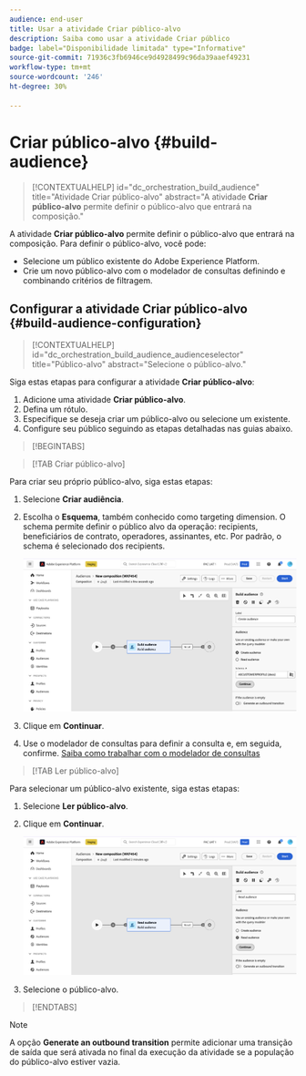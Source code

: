 ```yaml
---
audience: end-user
title: Usar a atividade Criar público-alvo
description: Saiba como usar a atividade Criar público
badge: label="Disponibilidade limitada" type="Informative"
source-git-commit: 71936c3fb6946ce9d4928499c96da39aaef49231
workflow-type: tm+mt
source-wordcount: '246'
ht-degree: 30%

---
```



# Criar público-alvo {#build-audience}

>[!CONTEXTUALHELP]
>id="dc_orchestration_build_audience"
>title="Atividade Criar público-alvo"
>abstract="A atividade **Criar público-alvo** permite definir o público-alvo que entrará na composição."

A atividade **Criar público-alvo** permite definir o público-alvo que entrará na composição. Para definir o público-alvo, você pode:

* Selecione um público existente do Adobe Experience Platform.
* Crie um novo público-alvo com o modelador de consultas definindo e combinando critérios de filtragem.

## Configurar a atividade Criar público-alvo {#build-audience-configuration}

>[!CONTEXTUALHELP]
>id="dc_orchestration_build_audience_audienceselector"
>title="Público-alvo"
>abstract="Selecione o público-alvo."

Siga estas etapas para configurar a atividade **Criar público-alvo**:

1. Adicione uma atividade **Criar público-alvo**.
1. Defina um rótulo.
1. Especifique se deseja criar um público-alvo ou selecione um existente.
1. Configure seu público seguindo as etapas detalhadas nas guias abaixo.

>[!BEGINTABS]

>[!TAB Criar público-alvo]

Para criar seu próprio público-alvo, siga estas etapas:

1. Selecione **Criar audiência**.
1. Escolha o **Esquema**, também conhecido como targeting dimension. O schema permite definir o público alvo da operação: recipients, beneficiários de contrato, operadores, assinantes, etc. Por padrão, o schema é selecionado dos recipients.

   ![](../assets/build-audience-create.png)

1. Clique em **Continuar**.
1. Use o modelador de consultas para definir a consulta e, em seguida, confirme. [Saiba como trabalhar com o modelador de consultas](../../query/query-modeler-overview.md)

>[!TAB Ler público-alvo]

Para selecionar um público-alvo existente, siga estas etapas:

1. Selecione **Ler público-alvo**.
1. Clique em **Continuar**.

   ![](../assets/build-audience-read.png)

1. Selecione o público-alvo.

>[!ENDTABS]

>[!NOTE]
>
>A opção **Generate an outbound transition** permite adicionar uma transição de saída que será ativada no final da execução da atividade se a população do público-alvo estiver vazia.

<!--
## Examples{#build-audience-examples}

Here is an example of a workflow with two **Build audience** activities. The first one targets the poker players audience, followed by an email delivery. The second one targets the VIP clients audience, followed by an SMS delivery.

![](../assets/workflow-audience-example.png)
-->
